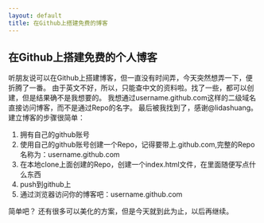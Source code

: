 ```yaml
---
layout: default
title: 在Github上搭建免费的博客
---
```


在Github上搭建免费的个人博客
----------------------------

听朋友说可以在Github上搭建博客，但一直没有时间弄，今天突然想弄一下，便折腾了一番。
由于英文不好，所以，只能查中文的资料啦。找了一些，都可以创建，但是结果确不是我想要的。
我想通过username.github.com这样的二级域名直接访问博客，而不是通过Repo的名字。
最后被我找到了，感谢@lidashuang。
建立博客的步骤很简单：

1. 拥有自己的github账号
2. 使用自己的github账号创建一个Repo，记得要带上.github.com,完整的Repo名称为：username.github.com
3. 在本地clone上面创建的Repo，创建一个index.html文件，在里面随便写点什么东西
4. push到github上
5. 通过浏览器访问你的博客吧：username.github.com

简单吧？
还有很多可以美化的方案，但是今天就到此为止，以后再继续。


